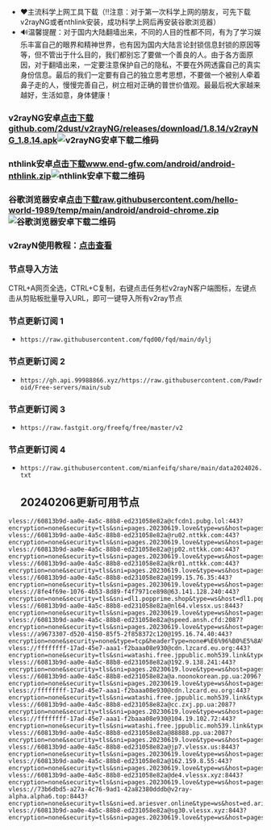 - ❤️主流科学上网工具下载（‼️注意：对于第一次科学上网的朋友，可先下载v2rayNG或者nthlink安装，成功科学上网后再安装谷歌浏览器）
- 🔊温馨提醒：对于国内大陆翻墙出来，不同的人目的性都不同，有为了学习娱乐丰富自己的眼界和精神世界，也有因为国内大陆言论封锁信息封锁的原因等等，但不管出于什么目的，我们都别忘了要做一个善良的人。由于各方面原因，对于翻墙出来，一定要注意保护自己的隐私，不要在外网透露自己的真实身份信息。最后的我们一定要有自己的独立思考思想，不要做一个被别人牵着鼻子走的人，慢慢完善自己，树立相对正确的普世价值观。最最后祝大家越来越好，生活如意，身体健康！    
### v2rayNG安卓[点击下载github.com/2dust/v2rayNG/releases/download/1.8.14/v2rayNG_1.8.14.apk](https://github.com/2dust/v2rayNG/releases/download/1.8.14/v2rayNG_1.8.14.apk)![v2rayNG安卓下载二维码](https://github.com/fqd00/fqrj/assets/156817518/241000e3-1c38-4da5-98ad-b9d388982654)


### nthlink安卓[点击下载www.end-gfw.com/android/android-nthlink.zip](https://www.end-gfw.com/android/android-nthlink.zip)![nthlink安卓下载二维码](https://github.com/fqd00/fqrj/assets/156817518/14e75949-0394-4a4f-a154-68cd6e13237c)

### 谷歌浏览器安卓[点击下载raw.githubusercontent.com/hello-world-1989/temp/main/android/android-chrome.zip](https://raw.githubusercontent.com/hello-world-1989/temp/main/android/android-chrome.zip)![谷歌浏览器安卓下载二维码](https://github.com/fqd00/fqrj/assets/156817518/182d7f0b-c629-4c3a-b496-2e492cf31dab)

### v2rayN使用教程：[点击查看](https://github.com/freefq/tutorials)  
### 节点导入方法  
CTRL+A网页全选，CTRL+C复制，右键点击任务栏v2rayN客户端图标，左键点击从剪贴板批量导入URL，即可一键导入所有v2ray节点 
### 节点更新订阅 1 
- `https://raw.githubusercontent.com/fqd00/fqd/main/dylj`
### 节点更新订阅 2
- `https://gh.api.99988866.xyz/https://raw.githubusercontent.com/Pawdroid/Free-servers/main/sub`
### 节点更新订阅 3
- `https://raw.fastgit.org/freefq/free/master/v2`
### 节点更新订阅 4
- `https://raw.githubusercontent.com/mianfeifq/share/main/data2024026.txt`
  ## 20240206更新可用节点
```
vless://60813b9d-aa0e-4a5c-88b8-ed231058e82a@cfcdn1.pubg.lol:443?encryption=none&security=tls&sni=pages.20230619.love&type=ws&host=pages.20230619.love&path=fuck0yes%21#%E8%BD%AF%E4%BB%B6%E6%94%B6%E8%97%8F%2F%E8%8A%82%E7%82%B9%E8%AE%A2%E9%98%85%E5%88%86%E4%BA%AB%20https%3A%2F%2Ft.me%2Ffqdrjsc
vless://60813b9d-aa0e-4a5c-88b8-ed231058e82a@ru02.nttkk.com:443?encryption=none&security=tls&sni=pages.20230619.love&type=ws&host=pages.20230619.love&path=telegram%F0%9F%87%A8%F0%9F%87%B3%40wangcai_8%2F%3Fed%3D2048#HK%E9%A6%99%E6%B8%AF%28TG%E9%A2%91%E9%81%93%20t.me%2Ffqdrjsc%29
vless://60813b9d-aa0e-4a5c-88b8-ed231058e82a@jp02.nttkk.com:443?encryption=none&security=tls&sni=pages.20230619.love&type=ws&host=pages.20230619.love&path=fuck0yes#HK%E9%A6%99%E6%B8%AF%28TG%E9%A2%91%E9%81%93%20t.me%2Ffqdrjsc%29
vless://60813b9d-aa0e-4a5c-88b8-ed231058e82a@kr01.nttkk.com:443?encryption=none&security=tls&sni=pages.20230619.love&type=ws&host=pages.20230619.love&path=telegram%F0%9F%87%A8%F0%9F%87%B3%40wangcai_8%2F%3Fed%3D2048#HK%E9%A6%99%E6%B8%AF%28TG%E9%A2%91%E9%81%93%20t.me%2Ffqdrjsc%29
vless://60813b9d-aa0e-4a5c-88b8-ed231058e82a@199.15.76.35:443?encryption=none&security=tls&sni=pages.20230619.love&type=ws&host=pages.20230619.love&path=telegram%F0%9F%87%A8%F0%9F%87%B3%40angcai_8%2F%3Fed%3D2048#HK%E9%A6%99%E6%B8%AF%28TG%E9%A2%91%E9%81%93%20t.me%2Ffqdrjsc%29
vless://8fe4f69e-1076-4b53-8d89-f4f7971ce898@63.141.128.240:443?encryption=none&security=tls&sni=dl1.popprime.shop&type=ws&host=dl1.popprime.shop&path=%2F#US%E7%BE%8E%E5%9B%BD%28TG%E9%A2%91%E9%81%93%20t.me%2Ffqdrjsc%29
vless://60813b9d-aa0e-4a5c-88b8-ed231058e82a@nl64.vlessx.us:8443?encryption=none&security=tls&sni=pages.20230619.love&type=ws&host=pages.20230619.love&path=telegram%F0%9F%87%A8%F0%9F%87%B3%40wangcai_8%2F%3Fed%3D2048#US%E7%BE%8E%E5%9B%BD%28TG%E9%A2%91%E9%81%93%20t.me%2Ffqdrjsc%29
vless://60813b9d-aa0e-4a5c-88b8-ed231058e82a@speed.ansh.cfd:2087?encryption=none&security=tls&sni=pages.20230619.love&type=ws&host=pages.20230619.love&path=mgxrayfuck0yesfree0vpn#HK%E9%A6%99%E6%B8%AF%28TG%E9%A2%91%E9%81%93%20t.me%2Ffqdrjsc%29
vless://a9673307-d520-4150-85f5-2f858372c120@195.16.74.40:443?encryption=none&security=none&type=tcp&headerType=none#%E6%96%B0%E5%8A%A0%E5%9D%A1%28TG%E9%A2%91%E9%81%93%20t.me%2Ffqdrjsc%29
vless://ffffffff-17ad-45e7-aaa1-f2baaa08e930@cdn.lzcard.eu.org:443?encryption=none&security=tls&sni=watashi.free.jppublic.moh539.link&type=ws&host=watashi.free.jppublic.moh539.link&path=fuck0yes#US%E7%BE%8E%E5%9B%BD%28TG%E9%A2%91%E9%81%93%20t.me%2Ffqdrjsc%29
vless://60813b9d-aa0e-4a5c-88b8-ed231058e82a@192.9.138.241:443?encryption=none&security=tls&sni=pages.20230619.love&type=ws&host=pages.20230619.love&path=telegram%F0%9F%87%A8%F0%9F%87%B3%40wangcai2%2F%3Fed%3D2048#US%E7%BE%8E%E5%9B%BD%28TG%E9%A2%91%E9%81%93%20t.me%2Ffqdrjsc%29
vless://60813b9d-aa0e-4a5c-88b8-ed231058e82a@a.noonokorean.pp.ua:2096?encryption=none&security=tls&sni=pages.20230619.love&type=ws&host=pages.20230619.love&path=fuck0yes%21#US%E7%BE%8E%E5%9B%BD%28TG%E9%A2%91%E9%81%93%20t.me%2Ffqdrjsc%29
vless://ffffffff-17ad-45e7-aaa1-f2baaa08e930@cdn.lzcard.eu.org:443?encryption=none&security=tls&sni=watashi.free.jppublic.moh539.link&type=ws&host=watashi.free.jppublic.moh539.link&path=fuck0yes%21#US%E7%BE%8E%E5%9B%BD%28TG%E9%A2%91%E9%81%93%20t.me%2Ffqdrjsc%29
vless://60813b9d-aa0e-4a5c-88b8-ed231058e82a@cc.zxj.pp.ua:2087?encryption=none&security=tls&sni=pages.20230619.love&type=ws&host=pages.20230619.love&path=fuck0yes%21#US%E7%BE%8E%E5%9B%BD%28TG%E9%A2%91%E9%81%93%20t.me%2Ffqdrjsc%29
vless://ffffffff-17ad-45e7-aaa1-f2baaa08e930@104.19.102.72:443?encryption=none&security=tls&sni=watashi.free.jppublic.moh539.link&type=ws&host=watashi.free.jppublic.moh539.link&path=fuck0yes%21#US%E7%BE%8E%E5%9B%BD%28TG%E9%A2%91%E9%81%93%20t.me%2Ffqdrjsc%29
vless://60813b9d-aa0e-4a5c-88b8-ed231058e82a@88888.pp.ua:2087?encryption=none&security=tls&sni=pages.20230619.love&type=ws&host=pages.20230619.love&path=fuck0yes%21#US%E7%BE%8E%E5%9B%BD%28TG%E9%A2%91%E9%81%93%20t.me%2Ffqdrjsc%29
vless://60813b9d-aa0e-4a5c-88b8-ed231058e82a@jp7.vlessx.us:8443?encryption=none&security=tls&sni=pages.20230619.love&type=ws&host=pages.20230619.love&path=telegram%F0%9F%87%A8%F0%9F%87%B3%40wangcai_8%2F%3Fed%3D2048#US%E7%BE%8E%E5%9B%BD%28TG%E9%A2%91%E9%81%93%20t.me%2Ffqdrjsc%29
vless://60813b9d-aa0e-4a5c-88b8-ed231058e82a@162.159.8.55:443?encryption=none&security=tls&sni=pages.20230619.love&type=ws&host=pages.20230619.love&path=fuck0yes%21#US%E7%BE%8E%E5%9B%BD%28TG%E9%A2%91%E9%81%93%20t.me%2Ffqdrjsc%29
vless://60813b9d-aa0e-4a5c-88b8-ed231058e82a@de4.vlessx.xyz:8443?encryption=none&security=tls&sni=pages.20230619.love&type=ws&host=pages.20230619.love&path=telegram%F0%9F%87%A8%F0%9F%87%B3%40wangcai_8%2F%3Fed%3D2048#%E7%BE%8E%E5%9B%BD%28TG%E9%A2%91%E9%81%93%20t.me%2Ffqdrjsc%29
vless://73b6dbd5-a27a-4c76-9ad1-42a82380dddb@v2ray-alpha.alpha6.top:8443?encryption=none&security=tls&sni=ed.ariesver.online&type=ws&host=ed.ariesver.online&path=path%2Ftelegram%2Fv2ray_alpha%2F%3Fed%3D2048#%E6%97%A5%E6%9C%AC%EF%BC%88TG%E9%A2%91%E9%81%93%20t.me%2Ffqdrjsc%29
vless://60813b9d-aa0e-4a5c-88b8-ed231058e82a@sg30.vlessx.xyz:8443?encryption=none&security=tls&sni=pages.20230619.love&type=ws&host=pages.20230619.love&path=telegram%F0%9F%87%A8%F0%9F%87%B3%40wangcai_8%2F%3Fed%3D2048#%E7%BE%8E%E5%9B%BD%28TG%E9%A2%91%E9%81%93%20t.me%2Ffqdrjsc%29
